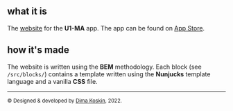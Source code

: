 ## what it is 

The [website](https://u1-ma.dmkskn.com) for the **U1-MA** app. The app can be found on [App Store](https://apple.co/3K68kbO).

## how it's made

The website is written using the **BEM** methodology. Each block (see `/src/blocks/`) contains a template written using the **Nunjucks** template language and a vanilla **CSS** file.

<hr />

<small>© Designed & developed by <a href="https://dmkskn.com">Dima Koskin</a>, 2022.</small>
